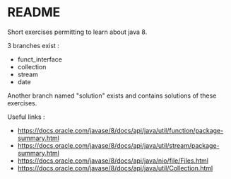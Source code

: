 # README #

Short exercises permitting to learn about java 8.

3 branches exist :
  - funct_interface
  - collection
  - stream
  - date

Another branch named "solution" exists and contains solutions of these exercises.

Useful links :

 - https://docs.oracle.com/javase/8/docs/api/java/util/function/package-summary.html
 - https://docs.oracle.com/javase/8/docs/api/java/util/stream/package-summary.html
 - https://docs.oracle.com/javase/8/docs/api/java/nio/file/Files.html
 - https://docs.oracle.com/javase/8/docs/api/java/util/Collection.html
